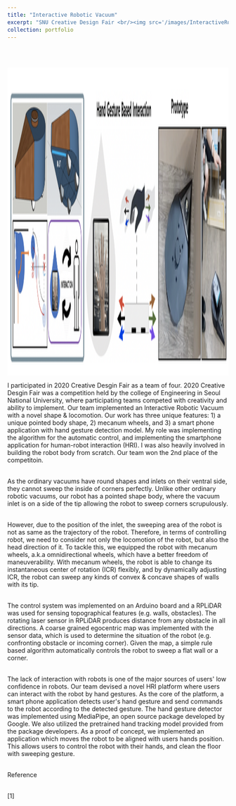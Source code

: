```yaml
---
title: "Interactive Robotic Vacuum"
excerpt: "SNU Creative Design Fair <br/><img src='/images/InteractiveRobot.png' align='middle' width='700' height='500'>"
collection: portfolio
---
```

<br><br>

<img src='/images/InteractiveRobot.png' align='middle' width='1000' height='700'>

<p style="text-align:justify;">

I participated in 2020 Creative Desgin Fair as a team of four. 2020 Creative Desgin Fair was a competition held by the college of Engineering in Seoul National University, where participating teams competed with creativity and ability to implement. Our team implemented an Interactive Robotic Vacuum with a novel shape & locomotion. Our work has three unique features: 1) a unique pointed body shape, 2) mecanum wheels, and 3) a smart phone application with hand gesture detection model. My role was implementing the algorithm for the automatic control, and implementing the smartphone application for human-robot interaction (HRI). I was also heavily involved in building the robot body from scratch. Our team won the 2nd place of the competitoin. <br><br>

As the ordinary vacuums have round shapes and inlets on their ventral side, they cannot sweep the inside of corners perfectly. Unlike other ordinary robotic vacuums, our robot has a pointed shape body, where the vacuum inlet is on a side of the tip allowing the robot to sweep corners scrupulously. <br><br>

However, due to the position of the inlet, the sweeping area of the robot is not as same as the trajectory of the robot. Therefore, in terms of controlling robot, we need to consider not only the locomotion of the robot, but also the head direction of it. To tackle this, we equipped the robot with mecanum wheels, a.k.a omnidirectional wheels, which have a better freedom of maneuverability. With mecanum wheels, the robot is able to change its instantaneous center of rotation (ICR) flexibly, and by dynamically adjusting ICR, the robot can sweep any kinds of convex & concave shapes of walls with its tip. <br><br>

The control system was implemented on an Arduino board and a RPLiDAR was used for sensing topographical features (e.g. walls, obstacles). The rotating laser sensor in RPLiDAR produces distance from any obstacle in all directions. A coarse grained egocentric map was implemented with the sensor data, which is used to determine the situation of the robot (e.g. confronting obstacle or incoming corner). Given the map, a simple rule based algorithm automatically controls the robot to sweep a flat wall or a corner. <br><br>

The lack of interaction with robots is one of the major sources of users' low confidence in robots. Our team devised a novel HRI platform where users can interact with the robot by hand gestures. As the core of the platform, a smart phone application detects user's hand gesture and send commands to the robot according to the detected gesture. The hand gesture detector was implemented using MediaPipe, an open source package developed by Google. We also utilized the pretrained hand tracking model provided from the package developers. As a proof of concept, we implemented an application which moves the robot to be aligned with users hands position. This allows users to control the robot with their hands, and clean the floor with sweeping gesture. <br><br>





</p>


Reference <br><br>

[1] 
